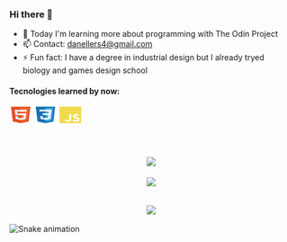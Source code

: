 ### Hi there 👋

- 🌱 Today I'm learning more about programming with The Odin Project
- 📫 Contact: danellers4@gmail.com
- ⚡ Fun fact: I have a degree in industrial design but I already tryed biology and games design school

<div style="display: inline_block">
  <h4>Tecnologies learned by now:</h4>
  <img align="center" alt="logo-HTML" height="30" width="40" src="https://raw.githubusercontent.com/devicons/devicon/master/icons/html5/html5-original.svg">
  <img align="center" alt="logo-CSS" height="30" width="40" src="https://raw.githubusercontent.com/devicons/devicon/master/icons/css3/css3-original.svg">
  <img align="center" alt="logo-Js" height="30" width="40" src="https://raw.githubusercontent.com/devicons/devicon/master/icons/javascript/javascript-plain.svg">
</div>

##
<br><div align="center">
  <a href="https://github.com/danellers">
  <img height="180em" src="https://github-readme-stats.vercel.app/api?username=danellers&show_icons=true&theme=dark&include_all_commits=true&count_private=true"/><br><br>
  <img height="180em" src="https://github-readme-stats.vercel.app/api/top-langs/?username=danellers&layout=compact&langs_count=7&theme=dark"/><br><br>
</div>
  
<div align="center"> 
  <a href="https://www.linkedin.com/in/danellers4/" target="_blank"><img src="https://img.shields.io/badge/-LinkedIn-%230077B5?style=for-the-badge&logo=linkedin&logoColor=white" target="_blank"></a> 
</div>

![Snake animation](https://github.com/lemong42/lemong42/blob/output/github-contribution-grid-snake.svg)
  
